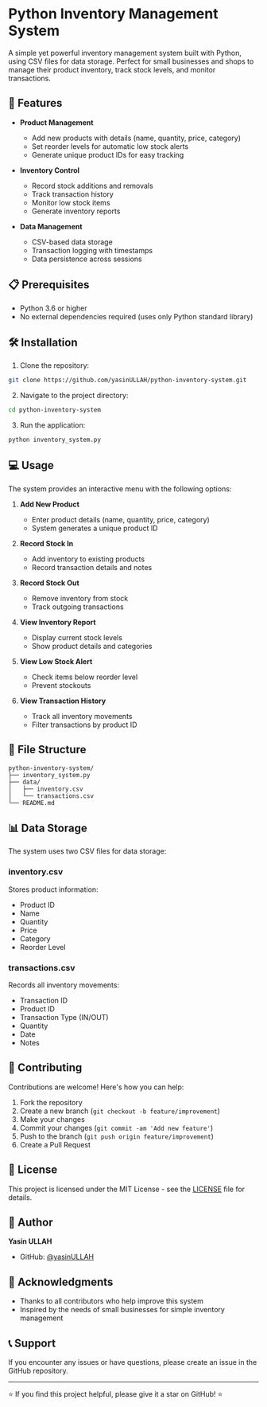 # Python Inventory Management System

A simple yet powerful inventory management system built with Python, using CSV files for data storage. Perfect for small businesses and shops to manage their product inventory, track stock levels, and monitor transactions.

## 🚀 Features

- **Product Management**
  - Add new products with details (name, quantity, price, category)
  - Set reorder levels for automatic low stock alerts
  - Generate unique product IDs for easy tracking

- **Inventory Control**
  - Record stock additions and removals
  - Track transaction history
  - Monitor low stock items
  - Generate inventory reports

- **Data Management**
  - CSV-based data storage
  - Transaction logging with timestamps
  - Data persistence across sessions

## 📋 Prerequisites

- Python 3.6 or higher
- No external dependencies required (uses only Python standard library)

## 🛠️ Installation

1. Clone the repository:
```bash
git clone https://github.com/yasinULLAH/python-inventory-system.git
```

2. Navigate to the project directory:
```bash
cd python-inventory-system
```

3. Run the application:
```bash
python inventory_system.py
```

## 💻 Usage

The system provides an interactive menu with the following options:

1. **Add New Product**
   - Enter product details (name, quantity, price, category)
   - System generates a unique product ID

2. **Record Stock In**
   - Add inventory to existing products
   - Record transaction details and notes

3. **Record Stock Out**
   - Remove inventory from stock
   - Track outgoing transactions

4. **View Inventory Report**
   - Display current stock levels
   - Show product details and categories

5. **View Low Stock Alert**
   - Check items below reorder level
   - Prevent stockouts

6. **View Transaction History**
   - Track all inventory movements
   - Filter transactions by product ID

## 📁 File Structure

```
python-inventory-system/
├── inventory_system.py
├── data/
│   ├── inventory.csv
│   └── transactions.csv
└── README.md
```

## 📊 Data Storage

The system uses two CSV files for data storage:

### inventory.csv
Stores product information:
- Product ID
- Name
- Quantity
- Price
- Category
- Reorder Level

### transactions.csv
Records all inventory movements:
- Transaction ID
- Product ID
- Transaction Type (IN/OUT)
- Quantity
- Date
- Notes

## 🤝 Contributing

Contributions are welcome! Here's how you can help:

1. Fork the repository
2. Create a new branch (`git checkout -b feature/improvement`)
3. Make your changes
4. Commit your changes (`git commit -am 'Add new feature'`)
5. Push to the branch (`git push origin feature/improvement`)
6. Create a Pull Request

## 📝 License

This project is licensed under the MIT License - see the [LICENSE](LICENSE) file for details.

## 👤 Author

**Yasin ULLAH**
- GitHub: [@yasinULLAH](https://github.com/yasinULLAH)

## 🙏 Acknowledgments

- Thanks to all contributors who help improve this system
- Inspired by the needs of small businesses for simple inventory management

## 📞 Support

If you encounter any issues or have questions, please create an issue in the GitHub repository.

---
⭐️ If you find this project helpful, please give it a star on GitHub! ⭐️

